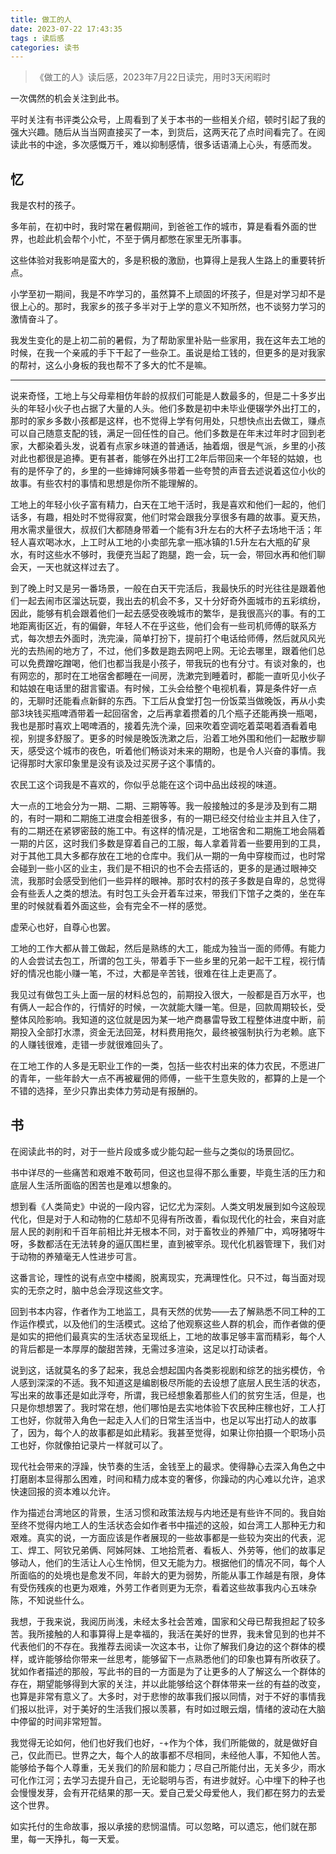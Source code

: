 ```yaml
---
title: 做工的人
date: 2023-07-22 17:43:35
tags : 读后感
categories: 读书
---
```


>《做工的人》读后感，2023年7月22日读完，用时3天闲暇时

一次偶然的机会关注到此书。

平时关注有书评类公众号，上周看到了关于本书的一些相关介绍，顿时引起了我的强大兴趣。随后从当当网直接买了一本，到货后，这两天花了点时间看完了。在阅读此书的中途，多次感慨万千，难以抑制感情，很多话语涌上心头，有感而发。

## 忆

我是农村的孩子。

多年前，在初中时，我时常在暑假期间，到爸爸工作的城市，算是看看外面的世界，也趁此机会帮个小忙，不至于俩月都憋在家里无所事事。

这些体验对我影响是蛮大的，多是积极的激励，也算得上是我人生路上的重要转折点。

小学至初一期间，我是不咋学习的，虽然算不上顽固的坏孩子，但是对学习却不是很上心的。那时，我家乡的孩子多半对于上学的意义不知所然，也不谈努力学习的激情奋斗了。

我发生变化的是上初二前的暑假，为了帮助家里补贴一些家用，我在这年去工地的时候，在我一个亲戚的手下干起了一些杂工。虽说是给工钱的，但更多的是对我家的帮衬，这么小身板的我也帮不了多大的忙不是嘛。

----

说来奇怪，工地上与父母辈相仿年龄的叔叔们可能是人数最多的，但是二十多岁出头的年轻小伙子也占据了大量的人头。他们多数是初中未毕业便辍学外出打工的，那时的家乡多数小孩都是这样，也不觉得上学有何用处，只想快点出去做工，赚点可以自己随意支配的钱，满足一回任性的自己。他们多数是在年末过年时才回到老家，大都染着头发，说着有点家乡味道的普通话，抽着烟，很是气派，乡里的小孩对此也都很是追捧。更有甚者，能够在外出打工2年后带回来一个年轻的姑娘，也有的是怀孕了的，乡里的一些婶婶阿姨多带着一些夸赞的声音去述说着这位小伙的故事。有些农村的事情和思想是你所不能理解的。

工地上的年轻小伙子富有精力，白天在工地干活时，我是喜欢和他们一起的，他们话多，有趣，相处时不觉得寂寞，他们时常会跟我分享很多有趣的故事。夏天热，用水需求量很大，叔叔们大都随身带着一个能有3升左右的大杯子去场地干活；年轻人喜欢喝冰水，上工时从工地的小卖部先拿一瓶冰镇的1.5升左右大瓶的矿泉水，有时这些水不够时，我便充当起了跑腿，跑一会，玩一会，带回水再和他们聊会天，一天也就这样过去了。

到了晚上时又是另一番场景，一般在白天干完活后，我最快乐的时光往往是跟着他们一起去闹市区溜达玩耍，我出去的机会不多，又十分好奇外面城市的五彩缤纷，因此，能够有机会跟着他们一起去感受夜晚城市的繁华，是我很高兴的事。有的工地距离街区近，有的偏僻，年轻人不在乎这些，他们会有一些司机师傅的联系方式，每次想去外面时，洗完澡，简单打扮下，提前打个电话给师傅，然后就风风光光的去热闹的地方了，不过，他们多数是跑去网吧上网。无论去哪里，跟着他们总可以免费蹭吃蹭喝，他们也都当我是小孩子，带我玩的也有分寸。有谈对象的，也有网恋的，那时在工地宿舍都睡在一间房，洗漱完到睡着时，都能一直听见小伙子和姑娘在电话里的甜言蜜语。有时候，工头会给整个电视机看，算是条件好一点的，无聊时还能看点新鲜的东西。下工后从食堂打包一份饭菜当做晚饭，再从小卖部3块钱买瓶啤酒带着一起回宿舍，之后再拿着攒着的几个瓶子还能再换一瓶喝，我也是那时喜欢上喝啤酒的，接着先洗个澡，回来吹着空调吃着菜喝着酒看着电视，别提多舒服了。更多的时候是晚饭洗漱之后，沿着工地外围和他们一起散步聊天，感受这个城市的夜色，听着他们畅谈对未来的期盼，也是令人兴奋的事情。我记得那时大家印象里是没有谈及过买房子这个事情的。

农民工这个词我是不喜欢的，你似乎总能在这个词中品出歧视的味道。

大一点的工地会分为一期、二期、三期等等。我一般接触过的多是涉及到有二期的，有时一期和二期施工进度会相差很多，有的一期已经交付给业主并且入住了，有的二期还在紧锣密鼓的施工中。有这样的情况是，工地宿舍和二期施工地会隔着一期的片区，这时我们多数是穿着自己的工服，每人拿着背着一些要用到的工具，对于其他工具大多都存放在工地的仓库中。我们从一期的一角中穿梭而过，也时常会碰到一些小区的业主，我们是不相识的也不会去搭话的，更多的是通过眼神交流，我那时会感受到他们一些异样的眼神。那时农村的孩子多数是自卑的，总觉得会有些丢人之类的想法。有时包工头会开着车过来，带我们下馆子之类的，坐在车里的时候就看着外面这些，会有完全不一样的感觉。

虚荣心也好，自尊心也罢。

工地的工作大都从普工做起，然后是熟练的大工，能成为独当一面的师傅。有能力的人会尝试去包工，所谓的包工头，带着手下一些乡里的兄弟一起干工程，视行情好的情况也能小赚一笔，不过，大都是辛苦钱，很难在往上走更高了。

我见过有做包工头上面一层的材料总包的，前期投入很大，一般都是百万水平，也有俩人一起合作的，行情好的时候，一次就能大赚一笔。但是，回款周期较长，受整体风险影响。我知道的这位就是因为某一地产商暴雷导致工程整体进度中断，前期投入全部打水漂，资金无法回笼，材料费用拖欠，最终被强制执行为老赖。底下的人赚钱很难，走错一步就很难回头了。

在工地工作的人多是无职业工作的一类，包括一些农村出来的体力农民，不愿进厂的青年，一些年龄大一点不再被雇佣的师傅，一些干生意失败的，都算的上是一个不错的选择，至少只靠出卖体力劳动是有报酬的。

## 书

在阅读此书的时，对于一些片段或多或少能勾起一些与之类似的场景回忆。

书中详尽的一些痛苦和艰难不敢苟同，但这也显得不那么重要，毕竟生活的压力和底层人生活所面临的困苦也是难以想象的。

想到看《人类简史》中说的一段内容，记忆尤为深刻。人类文明发展到如今这般现代化，但是对于人和动物的仁慈却不见得有所改善，看似现代化的社会，来自对底层人民的剥削和千百年前相比并无根本不同，对于畜牧业的养殖厂中，鸡呀猪呀牛呀，多数都活在无法转身的逼仄围栏里，直到被宰杀。现代化机器管理下，我们对于动物的养殖毫无人性进步可言。

这番言论，理性的说有点空中楼阁，脱离现实，充满理性化。只不过，每当面对现实的无奈之时，脑中总会浮现这些文字。

回到书本内容，作者作为工地监工，具有天然的优势——去了解熟悉不同工种的工作运作模式，以及他们的生活模式。这给了他观察这些人群的机会，而作者做的便是如实的把他们最真实的生活状态呈现纸上，工地的故事足够丰富而精彩，每个人的背后都是一本厚厚的酸甜苦辣，无需过多渲染，这足以打动读者。

说到这，话就莫名的多了起来，我总会想起国内各类影视剧和综艺的拙劣模仿，令人感到深深的不适。我不知道这是编剧极尽所能的去设想了底层人民生活的状态，写出来的故事还是如此浮夸，所谓，我已经想象着那些人们的贫穷生活，但是，也只是你想想罢了。我时常在想，他们哪怕是去实地体验下农民种庄稼也好，工人打工也好，你就带入角色一起走入人们的日常生活当中，也足以写出打动人的故事了，因为，每个人的故事都是如此精彩。我甚至觉得，如果让你拍摄一个职场小员工也好，你就像拍记录片一样就可以了。

现代社会带来的浮躁，快节奏的生活，金钱至上的最求。使得静心去深入角色之中打磨剧本显得那么困难，时间和精力成本变的奢侈，你躁动的内心难以允许，追求快速回报的资本难以允许。

作为描述台湾地区的背景，生活习惯和政策法规与内地还是有些许不同的。我自始至终不觉得内地工人的生活状态会如作者书中描述的这般，如台湾工人那种无力和艰难。真实的说，一方面应该是作者展现的一些故事都是一些较为突出的代表，泥工、焊工、阿钦兄弟俩、阿姊阿妹、工地拾荒者、看板人、外劳等，他们的故事足够动人，他们的生活让人心生怜悯，但又无能为力。根据他们的情况不同，每个人所面临的的处境也是愈发不同，年龄大的更为弱势，所能从事工作越是有限，身体有受伤残疾的也更为艰难，外劳工作者则更为无奈，看着这些故事我内心五味杂陈，不知说些什么。

我想，于我来说，我阅历尚浅，未经太多社会苦难，国家和父母已帮我担起了较多苦。我所接触的人和事算得上是幸福的，我活在美好的世界，我未曾见到的也并不代表他们的不存在。我推荐去阅读一次这本书，让你了解我们身边的这个群体的模样，或许能够给你带来一丝思考，能够留下一点熟悉他们的印象也算有所收获了。犹如作者描述的那般，写此书的目的一方面是为了让更多的人了解这么一个群体的存在，期望能够得到大家的关注，并以此能够给这个群体带来一丝的有益的改变，也算是非常有意义了。大多时，对于悲惨的故事我们报以同情，对于不好的事情我们报以批评，对于美好的生活我们报以羡慕，有时如过眼云烟，情绪的波动在大脑中停留的时间非常短暂。

我觉得无论如何，他们也好我们也好，-+作为个体，我们所能做的，就是做好自己，仅此而已。世界之大，每个人的故事都不尽相同，未经他人事，不知他人苦。能够给予每个人尊重，无关我们的阶层和能力；尽自己所能付出，无关多少，雨水可化作江河；去学习去提升自己，无论聪明与否，有进步就好。心中埋下的种子也会慢慢发芽，会有开花结果的那一天。爱自己爱父母爱他人，我们都在努力的去爱这个世界。

如实托付的生命故事，报以承接的悲悯温情。可以忽略，可以遗忘，他们就在那里，每一天挣扎，每一天爱。
